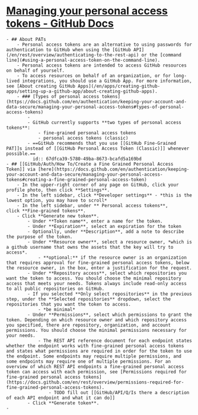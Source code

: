 # [Managing your personal access tokens - GitHub Docs](https://docs.github.com/en/authentication/keeping-your-account-and-data-secure/managing-your-personal-access-tokens)
	- ## About PATs
		- Personal access tokens are an alternative to using passwords for authentication to GitHub when using the [GitHub API](/en/rest/overview/authenticating-to-the-rest-api) or the [command line](#using-a-personal-access-token-on-the-command-line).
		- Personal access tokens are intended to access GitHub resources on behalf of yourself.
		- To access resources on behalf of an organization, or for long-lived integrations, you should use a GitHub App. For more information, see [About creating GitHub Apps](/en/apps/creating-github-apps/setting-up-a-github-app/about-creating-github-apps).
		- ### [Types of personal access tokens](https://docs.github.com/en/authentication/keeping-your-account-and-data-secure/managing-your-personal-access-tokens#types-of-personal-access-tokens)
			-
			- GitHub currently supports **two types of personal access tokens**:
				- fine-grained personal access tokens
				- personal access tokens (classic)
			- ==GitHub recommends that you use [[GitHub Fine-Grained PAT]]s instead of [[GitHub Personal Access Token (Classic)]] whenever possible.==
			  id:: 67dfca39-5780-49ba-8673-bcafd5a169bd
	- ## [[GitHub/Auth/How To/Create a Fine Grained Personal Access Token]] via [here](https://docs.github.com/en/authentication/keeping-your-account-and-data-secure/managing-your-personal-access-tokens#creating-a-fine-grained-personal-access-token)
		- In the upper-right corner of any page on GitHub, click your profile photo, then click **Settings**.
		- In the left sidebar, click **Developer settings** - *this is the lowest option, you may have to scroll*
		- In the left sidebar, under ** Personal access tokens**, click **Fine-grained tokens**.
		- Click **Generate new token**.
			- Under **Token name**, enter a name for the token.
			- Under **Expiration**, select an expiration for the token
			- Optionally, under **Description**, add a note to describe the purpose of the token.
			- Under **Resource owner**, select a resource owner, *which is a github username that owns the assets that the key will try to access*.
				- **optional:** if the resource owner is an organization that requires approval for fine-grained personal access tokens, below the resource owner, in the box, enter a justification for the request.
			- Under **Repository access**, select which repositories you want the token to access. You should choose the minimal repository access that meets your needs. Tokens always include read-only access to all public repositories on GitHub.
			- If you selected **Only select repositories** in the previous step, under the **Selected repositories** dropdown, select the repositories that you want the token to access.
				- *be minimal*
			- Under **Permissions**, select which permissions to grant the token. Depending on which resource owner and which repository access you specified, there are repository, organization, and account permissions. You should choose the minimal permissions necessary for your needs.
				- The REST API reference document for each endpoint states whether the endpoint works with fine-grained personal access tokens and states what permissions are required in order for the token to use the endpoint. Some endpoints may require multiple permissions, and some endpoints may require one of multiple permissions. For an overview of which REST API endpoints a fine-grained personal access token can access with each permission, see [Permissions required for fine-grained personal access tokens](https://docs.github.com/en/rest/overview/permissions-required-for-fine-grained-personal-access-tokens).
					- TODO fill out [[GitHub/API/Q/Is there a description of each API endpoint and what it can do]]
			- Click **Generate token**.
	-